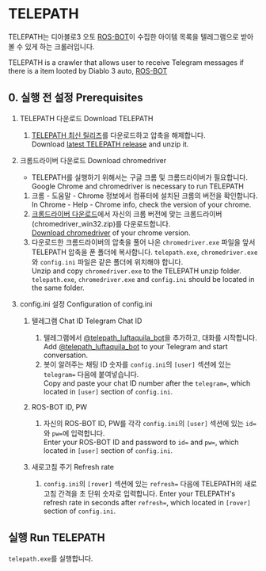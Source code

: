 TELEPATH
====================

TELEPATH는 디아블로3 오토 [ROS-BOT](https://www.ros-bot.com/)이 수집한 아이템 목록을 텔레그램으로 받아볼 수 있게 하는 크롤러입니다.  

TELEPATH is a crawler that allows user to receive Telegram messages if there is a item looted by Diablo 3 auto, [ROS-BOT](https://www.ros-bot.com/)

## 0. 실행 전 설정 Prerequisites
1. TELEPATH 다운로드 Download TELEPATH
    1. [TELEPATH 최신 릴리즈](https://github.com/luftaquila/telepath/releases/)를 다운로드하고 압축을 해제합니다.  
Download [latest TELEPATH release](https://github.com/luftaquila/telepath/releases/) and unzip it.

1. 크롬드라이버 다운로드 Download chromedriver
    * TELEPATH를 실행하기 위해서는 구글 크롬 및 크롬드라이버가 필요합니다.  
Google Chrome and chromedriver is necessary to run TELEPATH
    1. 크롬 - 도움말 - Chrome 정보에서 컴퓨터에 설치된 크롬의 버전을 확인합니다.  
In Chrome - Help - Chrome info, check the version of your chrome.
    1. [크롬드라이버 다운로드](https://chromedriver.chromium.org/downloads)에서 자신의 크롬 버전에 맞는 크롬드라이버(chromedriver_win32.zip)를 다운로드합니다.  
[Download chromedriver](https://chromedriver.chromium.org/downloads) of your chrome version.
    1. 다운로드한 크롬드라이버의 압축을 풀어 나온 `chromedriver.exe` 파일을 앞서 TELEPATH 압축을 푼 폴더에 복사합니다. `telepath.exe`, `chromedriver.exe`와 `config.ini` 파일은 같은 폴더에 위치해야 합니다.  
Unzip and copy `chromedriver.exe` to the TELEPATH unzip folder. `telepath.exe`, `chromedriver.exe` and `config.ini` should be located in the same folder.
  
1. config.ini 설정 Configuration of config.ini
    1. 텔레그램 Chat ID Telegram Chat ID
        1. 텔레그램에서 [@telepath_luftaquila_bot](https://t.me/telepath_luftaquila_bot)을 추가하고, 대화를 시작합니다.  
Add [@telepath_luftaquila_bot](https://t.me/telepath_luftaquila_bot) to your Telegram and start conversation.
        1. 봇이 알려주는 채팅 ID 숫자를 `config.ini`의 `[user]` 섹션에 있는 `telegram=` 다음에 붙여넣습니다.  
Copy and paste your chat ID number after the `telegram=`, which located in `[user]` section of `config.ini`.
    
    1. ROS-BOT ID, PW
        1. 자신의 ROS-BOT ID, PW를 각각 `config.ini`의 `[user]` 섹션에 있는 `id=`와 `pw=`에 입력합니다.  
Enter your ROS-BOT ID and password to `id=` and `pw=`, which located in `[user]` section of `config.ini`.
    
    1. 새로고침 주기 Refresh rate
        1. `config.ini`의 `[rover]` 섹션에 있는 `refresh=` 다음에 TELEPATH의 새로고침 간격을 초 단위 숫자로 입력합니다.
Enter your TELEPATH's refresh rate in seconds after `refresh=`, which located in `[rover]` section of `config.ini`.

## 실행 Run TELEPATH
`telepath.exe`를 실행합니다.